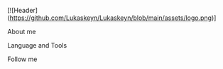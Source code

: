 
[![Header] (https://github.com/Lukaskeyn/Lukaskeyn/blob/main/assets/logo.png)]

About me

Language and Tools

Follow me 